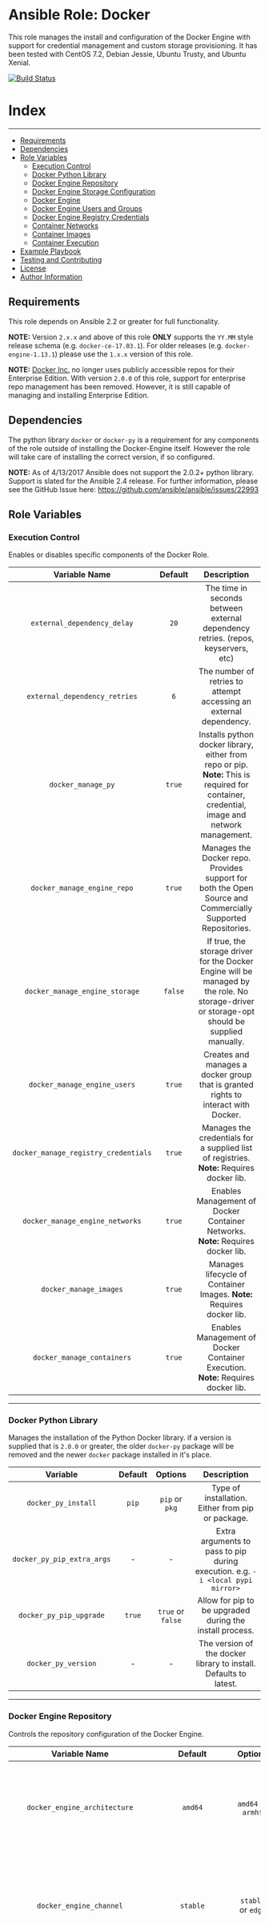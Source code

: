 # Ansible Role: Docker

This role manages the install and configuration of the Docker Engine with support for credential management and custom storage provisioning. It has been tested with CentOS 7.2, Debian Jessie, Ubuntu Trusty, and Ubuntu Xenial.

[![Build Status](https://travis-ci.org/arc-ts/ansible-role-docker.svg?branch=master)](https://travis-ci.org/arc-ts/ansible-role-docker)


# Index
----------

* [Requirements](#requirements)
* [Dependencies](#dependencies)
* [Role Variables](#role-variables)
  * [Execution Control](#execution-control)
  * [Docker Python Library](#docker-python-library)
  * [Docker Engine Repository](#docker-engine-repository)
  * [Docker Engine Storage Configuration](#docker-engine-storage-configuration)
  * [Docker Engine](#docker-engine)
  * [Docker Engine Users and Groups](#docker-engine-users-and-groups)
  * [Docker Engine Registry Credentials](#docker-engine-registry-credentials)
  * [Container Networks](#container-networks)
  * [Container Images](#container-images)
  * [Container Execution](#container-execution)
* [Example Playbook](#example-playbook)
* [Testing and Contributing](#testing-and-contributing)
* [License](#license)
* [Author Information](#author-information)


Requirements
------------
This role depends on Ansible 2.2 or greater for full functionality.

**NOTE:** Version `2.x.x` and above of this role **ONLY** supports the `YY.MM` style release schema (e.g. `docker-ce-17.03.1`). For older releases (e.g. `docker-engine-1.13.1`) please use the `1.x.x` version of this role.

**NOTE:** [Docker Inc.](https://docker.com) no longer uses publicly accessible repos for their Enterprise Edition. With version `2.0.0` of this role, support for enterprise repo management has been removed. However, it is still capable of managing and installing Enterprise Edition.


Dependencies
------------

The python library `docker` or `docker-py` is a requirement for any components of the role outside of installing the Docker-Engine itself. However the role will take care of installing the correct version, if so configured.

**NOTE:** As of 4/13/2017 Ansible does not support the 2.0.2+ python library. Support is slated for the Ansible 2.4 release. For further information, please see the GitHub Issue here: https://github.com/ansible/ansible/issues/22993



Role Variables
--------------

### Execution Control

Enables or disables specific components of the Docker Role.

|             Variable Name            | Default |                                                                  Description                                                                 |
|:------------------------------------:|:-------:|:--------------------------------------------------------------------------------------------------------------------------------------------:|
|      `external_dependency_delay`     |   `20`  |                               The time in seconds between external dependency retries. (repos, keyservers, etc)                              |
|     `external_dependency_retries`    |   `6`   |                                      The number of retries to attempt accessing an external dependency.                                      |
|          `docker_manage_py`          |  `true` | Installs python docker library, either from repo or pip. **Note:** This is required for container, credential, image and network management. |
|      `docker_manage_engine_repo`     |  `true` |                  Manages the Docker repo. Provides support for both the Open Source and Commercially Supported Repositories.                 |
|    `docker_manage_engine_storage`    | `false` | If true, the storage driver for the Docker Engine will be managed by the role. No storage-driver or storage-opt should be supplied manually. |
|     `docker_manage_engine_users`     |  `true` |                              Creates and manages a docker group that is granted rights to interact with Docker.                              |
| `docker_manage_registry_credentials` |  `true` |                           Manages the credentials for a supplied list of registries. **Note:** Requires docker lib.                          |
|    `docker_manage_engine_networks`   |  `true` |                                Enables Management of Docker Container Networks. **Note:** Requires docker lib.                               |
|        `docker_manage_images`        |  `true` |                                     Manages lifecycle of Container Images. **Note:** Requires docker lib.                                    |
|      `docker_manage_containers`      |  `true` |                               Enables Management of Docker Container Execution. **Note:** Requires docker lib.                               |

----------



### Docker Python Library

Manages the installation of the Python Docker library. if a version is supplied that is `2.0.0` or greater, the older `docker-py` package will be removed and the newer `docker` package installed in it's place.

|          Variable          | Default |      Options      |                                   Description                                  |
|:--------------------------:|:-------:|:-----------------:|:------------------------------------------------------------------------------:|
|     `docker_py_install`    |  `pip`  |   `pip` or `pkg`  |                Type of installation. Either from pip or package.               |
| `docker_py_pip_extra_args` |    -    |         -         | Extra arguments to pass to pip during execution. e.g. `-i <local pypi mirror>` |
|   `docker_py_pip_upgrade`  |  `true` | `true` or `false` |            Allow for pip to be upgraded during the install process.            |
|     `docker_py_version`    |    -    |         -         |        The version of the docker library to install. Defaults to latest.       |

----------



### Docker Engine Repository

Controls the repository configuration of the Docker Engine.

|            Variable Name            |        Default       |       Options      |                                                                                   Description                                                                                   |
|:-----------------------------------:|:--------------------:|:------------------:|:-------------------------------------------------------------------------------------------------------------------------------------------------------------------------------:|
|     `docker_engine_architecture`    |        `amd64`       | `amd64` or `armhf` |                                     Specifies intended architecture. **NOTE:** `armhf` is ONLY supported on Ubuntu and Debian based distros.                                    |
|       `docker_engine_channel`       |       `stable`       | `stable` or `edge` | Specifies whether to use the `stable` or `edge` release channel. For more information see the [Docker Installation Documentation](https://docs.docker.com/engine/installation/) |
|       `docker_engine_edition`       |         `ce`         |    `ce` or `ee`    |                          Use the Community Edition(CE) or Enterprise Edition(EE). **NOTE:** Enterprise Edition repo **CANNOT** be managed by the role.                          |
| `docker_engine_repo_gpg_key_server` | `sks-keyservers.net` |          -         |                                                       The keyserver to use for the validation of the repository gpg keys.                                                       |
| `docker_engine_repo_ce_deb_gpg_key` | `0x8D81803C0EBFCD88` |          -         |                                                                The gpg key used for the CE deb based repository.                                                                |
| `docker_engine_repo_ce_rpm_gpg_key` | `0xc52feb6b621e9f35` |          -         |                                                                The gpg key used for the CE rpm based repository.                                                                |

----------



### Docker Engine Storage Configuration

Manages the Docker Engine storage driver, and in certain circumstances the storage underneath it. Comparing the different storage options is out of scope for this document; however further information can be found here: https://docs.docker.com/engine/userguide/storagedriver/selectadriver/.

**Note:** For all storage drivers, the `storage_opts` must be passed in the form of an array of items. For more information regarding the available and specific storage options for each driver, please see the docs here: https://docs.docker.com/v1.10/engine/reference/commandline/daemon/

**Storage Support Matrix:**

|                           | aufs | btrfs | devicemapper (lvm-direct) | overlay | overlay2 |
|:-------------------------:|:----:|:-----:|:-------------------------:|:-------:|:--------:|
|       **CentOS 7.3**      |   -  |   x   |             x             |    x    |     -    |
|   **Debian 8 (Jessie)**   |   x  |   x   |             -             |    -    |     -    |
| **Ubuntu 14.04 (Trusty)** |   x  |   x   |             -             |    -    |     -    |
| **Ubuntu 16.04 (Xenial)** |   x  |   x   |             -             |    x    |     x    |


|          Variable Name         | Default |                     Options                    |                                         Description                                         |
|:------------------------------:|:-------:|:----------------------------------------------:|:-------------------------------------------------------------------------------------------:|
| `docker_engine_storage_driver` |    -    | `aufs`, `btrfs`, `devicemapper`, and `overlay` |                       The Storage driver to use with the Docker Engine                      |
| `docker_engine_storage_config` |    -    |                        -                       | A hash containing the information for the driver supplied by `docker_engine_storage_driver` |


#### aufs
|          Variable Name         |      Default      |                    Description                     |
|:------------------------------:|:-----------------:|:--------------------------------------------------:|
| `docker_engine_storage_driver` |       `aufs`      |                          -                         |
|             `graph`            | `/var/lib/docker` |      The root directory of the docker runtime      |
|         `storage_opts`         |         -         | Optional Storage Opts to pass to the Docker Daemon |


#### btrfs

|          Variable Name         |      Default      |                                            Description                                            |
|:------------------------------:|:-----------------:|:-------------------------------------------------------------------------------------------------:|
| `docker_engine_storage_driver` |      `btrfs`      |                                                 -                                                 |
|            `device`            |         -         | **REQUIRED** The device or partition (e.g. `/dev/sdb`) intended to be used and managed by Docker. |
|             `graph`            | `/var/lib/docker` |                              The root directory of the docker runtime                             |
|           `mkfs_opts`          |         -         |               Additional parameters to pass to `mkfs.btrfs` during volume creation.               |
|          `mount_opts`          |     `defaults`    |                        Mount parameters to use for the btrfs Docker volume.                       |
|         `storage_opts`         |         -         |                         Optional Storage Opts to pass to the Docker Daemon                        |


#### devicemapper (lvm-direct)
|          Variable Name          |               Default               |                                                                      Description                                                                     |
|:-------------------------------:|:-----------------------------------:|:----------------------------------------------------------------------------------------------------------------------------------------------------:|
|  `docker_engine_storage_driver` |            `devicemapper`           |                                                                           -                                                                          |
|             `device`            |                  -                  |                           **REQUIRED** The device or partition (e.g. `/dev/sdb`) intended to be used and managed by Docker.                          |
|            `vg_name`            |             `docker-vg`             |                                                         The name of the Docker Volume Group.                                                         |
|            `vg_opts`            |                  -                  |                                                Optional parameters to use during Volume Group creation.                                              |
|            `lv_name`            |              `thinpool`             |                                                           The Logical Volume thinpool name.                                                          |
|          `lv_data_opts`         |         `--wipesignatures y`        |                                            Parameters to pass during creation of the data logical volume.                                            |
|        `lv_metadata_opts`       |         `--wipesignatures y`        |                                          Parameters to pass during creation of the metadata logical volume.                                          |
| `thinpool_autoextend_threshold` |                 `80`                |                             The percentage full value that defines when the thin pool Logical Volume should be extended.                             |
|  `thinpool_autoextend_percent`  |                 `20`                | The percent value (in relation to it's current size) of how much additional space should be added to thin pool Logical Volume from the Volume Group. |
|           `data_share`          |                 `95`                |                             The percent value of the space of the Volume Group to be assigned to the data Logical Volume.                            |
|         `metadata_share`        |                 `1`                 |                           The percent value of the space of the Volume Group to be assigned to the metadata Logical Volume.                          |
|          `storage_opts`         | `[ 'dm.use_deferred_removal=true']` |                                                  Optional Storage Opts to pass to the Docker Daemon                                                  |


#### overlay
|          Variable Name         |      Default      |                    Description                     |
|:------------------------------:|:-----------------:|:--------------------------------------------------:|
| `docker_engine_storage_driver` |     `overlay`     |                     -                              |
|             `graph`            | `/var/lib/docker` | The root directory of the docker runtime           |
|         `storage_opts`         |         -         | Optional Storage Opts to pass to the Docker Daemon |

#### overlay2
|          Variable Name         |      Default      |                    Description                     |
|:------------------------------:|:-----------------:|:--------------------------------------------------:|
| `docker_engine_storage_driver` |     `overlay2`    |                     -                              |
|             `graph`            | `/var/lib/docker` | The root directory of the docker runtime           |
|         `storage_opts`         |         -         | Optional Storage Opts to pass to the Docker Daemon |

----------



### Docker Engine

These parameters control the Docker Engine, and the Docker Engine Daemon.

**Note:** If `docker_manage_engine_storage` is enabled, `storage-opt` should not be supplied in the `docker_engine_opts` hash, and should instead be controlled through `docker_engine_storage_config.storage_opts`.

|       Variable Name      | Default |                                                      Description                                                     |
|:------------------------:|:-------:|:--------------------------------------------------------------------------------------------------------------------:|
|  `docker_engine_version` |    -    |              The version of the Docker Engine to install. If not supplied, the latest will be installed.             |
| `docker_engine_env_vars` |    -    |                   A hash of key-value pairs to pass to the Docker Engine as environment variables.                   |
|   `docker_engine_opts`   |    -    | A hash of key-[array of value] pairs that will be used as Docker Engine options. e.g. `dns: [ '8.8.8.8', '8.8.4.4']` |

----------



### Docker Engine Users and Groups

Manages access to the docker group on a host.

|     Variable Name     | Default |                                                       Description                                                      |
|:---------------------:|:-------:|:----------------------------------------------------------------------------------------------------------------------:|
| `docker_engine_users` |    -    | An array of usernames to be added to the docker group. These users will be able to execute docker without sudo rights. |

----------



### Docker Engine Registry Credentials

Manages authentication to Docker registries. Configuration is supplied via an array of hashes, with each hash containing key/value pairs of the options available to the Docker Login Module. For a full list of options and defaults, please see the Ansible docs on the [docker_login module](http://docs.ansible.com/ansible/docker_login_module.html).


|         Variable Name         |                        Description                        |
|:-----------------------------:|:---------------------------------------------------------:|
| `docker_registry_credentials` | Array of hashes containing Docker registry configuration. |

----------



### Container Networks

Manages the creation and deletion of Docker Networks. Networks are managed via an array of hashes, each of which contains a network config as supplied by the options available to the Docker Network module. For a full list of options and defaults, please the Ansible docs on the [docker_network module](http://docs.ansible.com/ansible/docker_network_module.html).


|   Variable Name   |                       Description                        |
|:-----------------:|:--------------------------------------------------------:|
| `docker_networks` | Array of hashes containing Docker Network configuration. |

----------



### Container Images

Manages all aspects of a container image lifecycle. Images are managed by an array of hashes containing the container image configuration. For a reference of available options, see Ansible docs regarding the [docker_image module](http://docs.ansible.com/ansible/docker_image_module.html).

|  Variable Name  |                       Description                       |
|:---------------:|:-------------------------------------------------------:|
| `docker_images` | Array of hashes containing Docker Images configuration. |

----------



### Container Execution

Manages Container runtime execution. Containers are managed by an array of hashes containing the container configuration. For a reference of available options, see Ansible docs regarding the [docker_container module](http://docs.ansible.com/ansible/docker_container_module.html).


|        Variable Name       |                         Description                        |
|:--------------------------:|:----------------------------------------------------------:|
| `docker_containers` | Array of hashes containing Docker Container configuration. |

----------



Example Playbook
----------------

A variety of examples may be found in the tests directory.

```yml
---
- name: docker
  hosts: all
  connection: local
  gather_facts: True
  tags:
   - 'docker'
  vars:
    docker_manage_py: true
    docker_manage_engine_repo: true
    docker_manage_engine_storage: true
    docker_manage_engine_users: true
    docker_manage_registry_credentials: true
    docker_manage_images: true
    docker_manage_containers: true
    docker_engine_version: '1.12.1'
    docker_engine_storage_driver: devicemapper
    docker_engine_storage_config:
      device: /dev/sdb
    docker_engine_env_vars:
      DOCKER_HOST: /var/run/docker.sock
      TLS_VERIFY: TRUE
    docker_engine_opts:
      dns:
        - '8.8.8.8'
        - '8.8.4.4'
    docker_engine_users:
      - vagrant
    docker_registry_credentials:
      - username: test
        password: testpass
        registry: registry.example.com
    docker_images:
      - name: nginx
        tag: '1.10.1-alpine'
    docker_containers:
      - name: nginx
        image: 'nginx:1.10.1-alpine'
    docker_networks:
      - name: testnet
        driver_options:
          com.docker.network.bridge.name: testnet1
        ipam_options:
          subnet: '10.255.13.1/24'
          gateway: '10.255.13.1'
```


Testing and Contributing
------------------------
Please see the [CONTRIBUTING.md](CONTRIBUTING.md) document in the repo.



License
-------

MIT



Author Information
----------

Created by Bob Killen, maintained by the Department of [Advanced Research Computing and Technical Services](http://arc-ts.umich.edu/) of the University of Michigan.
